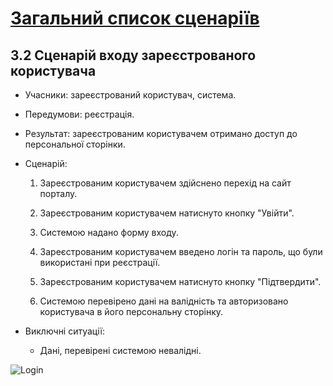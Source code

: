 # [Загальний список сценаріїв](https://github.com/MkZb/ODB/blob/master/doc/requests.md#3-%D1%81%D1%86%D0%B5%D0%BD%D0%B0%D1%80%D1%96%D1%97)
## 3.2 Сценарій входу зареєстрованого користувача

- Учасники: зареєстрований користувач, система.

- Передумови: реєстрація.

- Результат: зареєстрованим користувачем отримано доступ до персональної сторінки.

- Сценарій:

	1. Зареєстрованим користувачем здійснено перехід на сайт порталу.
		
	2. Зареєстрованим користувачем натиснуто кнопку "Увійти".
		
	3. Системою надано форму входу.
		
	4. Зареєстрованим користувачем введено логін та пароль, що були використані при реєстрації.
	
	5. Зареєстрованим користувачем натиснуто кнопку "Підтвердити".
	
	6. Системою перевірено дані на валідність та авторизовано користувача в його персональну сторінку.

- Виключні ситуації:
	- Дані, перевірені системою невалідні. 

![Login](https://i.imgur.com/txPX9Bt.png)

